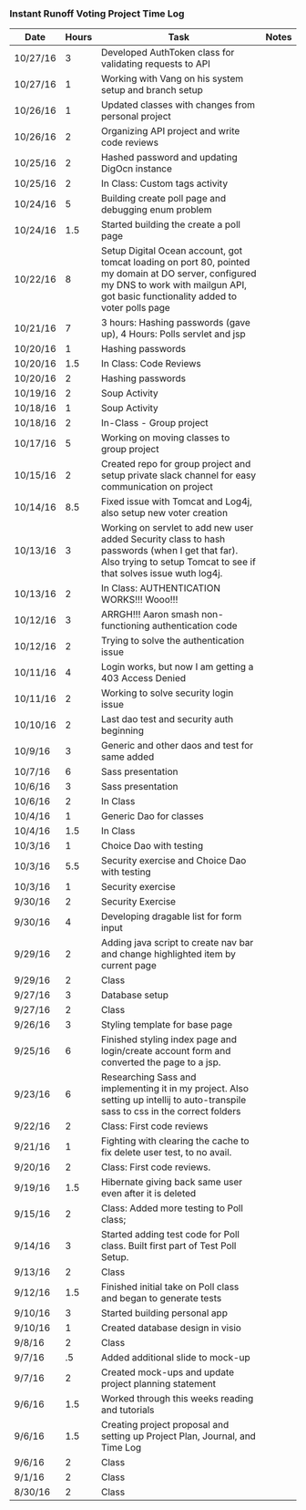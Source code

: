 ### Instant Runoff Voting Project Time Log

| Date | Hours | Task | Notes |
|------|------|-------|-------|
| 10/27/16 | 3 | Developed AuthToken class for validating requests to API | |
| 10/27/16 | 1 | Working with Vang on his system setup and branch setup | |
| 10/26/16 | 1 | Updated classes with changes from personal project | |
| 10/26/16 | 2 | Organizing API project and write code reviews | |
| 10/25/16 | 2 | Hashed password and updating DigOcn instance | |
| 10/25/16 | 2 | In Class: Custom tags activity | |
| 10/24/16 | 5 | Building create poll page and debugging enum problem | |
| 10/24/16 | 1.5 | Started building the create a poll page | ||
| 10/22/16 | 8 | Setup Digital Ocean account, got tomcat loading on port 80, pointed my domain at DO server, configured my DNS to work with mailgun API, got basic functionality added to voter polls page | |
| 10/21/16 | 7 | 3 hours: Hashing passwords (gave up), 4 Hours: Polls servlet and jsp | |
| 10/20/16 | 1 | Hashing passwords | |
| 10/20/16 | 1.5 | In Class: Code Reviews | |
| 10/20/16 | 2 | Hashing passwords | |
| 10/19/16 | 2 | Soup Activity | |
| 10/18/16 | 1 | Soup Activity | |
| 10/18/16 | 2 | In-Class - Group project | |
| 10/17/16 | 5 | Working on moving classes to group project | |
| 10/15/16 | 2 | Created repo for group project and setup private slack channel for easy communication on project | |
| 10/14/16 | 8.5 | Fixed issue with Tomcat and Log4j, also setup new voter creation | |
| 10/13/16 | 3 | Working on servlet to add new user added Security class to hash passwords (when I get that far). Also trying to setup Tomcat to see if that solves issue wuth log4j.
| 10/13/16 | 2 | In Class: AUTHENTICATION WORKS!!! Wooo!!! | |
| 10/12/16 | 3 | ARRGH!!! Aaron smash non-functioning authentication code | |
| 10/12/16 | 2 | Trying to solve the authentication issue | |
| 10/11/16 | 4 | Login works, but now I am getting a 403 Access Denied | |
| 10/11/16 | 2 | Working to solve security login issue | |
| 10/10/16 | 2 | Last dao test and security auth beginning | |
| 10/9/16 | 3 | Generic and other daos and test for same added | |
| 10/7/16 | 6 | Sass presentation | |
| 10/6/16 | 3 | Sass presentation | |
| 10/6/16 | 2 | In Class | |
| 10/4/16 | 1 | Generic Dao for classes | |
| 10/4/16 | 1.5 | In Class | |
| 10/3/16 | 1 | Choice Dao with testing | |
| 10/3/16 | 5.5 | Security exercise and Choice Dao with testing| |
| 10/3/16 | 1 | Security exercise | |
| 9/30/16 | 2 | Security Exercise | |
| 9/30/16 | 4 | Developing dragable list for form input | |
| 9/29/16 | 2 | Adding java script to create nav bar and change highlighted item by current page | |
| 9/29/16 | 2 | Class | |
| 9/27/16 | 3 | Database setup | |
| 9/27/16 | 2 | Class | |
| 9/26/16 | 3 | Styling template for base page | |
| 9/25/16 | 6 | Finished styling index page and login/create account form and converted the page to a jsp.
| 9/23/16 | 6 | Researching Sass and implementing it in my project. Also setting up intellij to auto-transpile sass to css in the correct folders ||
| 9/22/16 | 2 | Class: First code reviews | |
| 9/21/16 | 1 | Fighting with clearing the cache to fix delete user test, to no avail. | |
| 9/20/16 | 2 | Class: First code reviews. ||
| 9/19/16 | 1.5 | Hibernate giving back same user even after it is deleted ||
| 9/15/16 | 2 | Class: Added more testing to Poll class; | |
| 9/14/16 | 3 | Started adding test code for Poll class. Built first part of Test Poll Setup. |
| 9/13/16 | 2 | Class | |
| 9/12/16 | 1.5 | Finished initial take on Poll class and began to generate tests | |
| 9/10/16 | 3 | Started building personal app | |
| 9/10/16 | 1 | Created database design in visio | |
| 9/8/16 | 2 | Class | |
| 9/7/16 | .5 | Added additional slide to mock-up | |
| 9/7/16 | 2 | Created mock-ups and update project planning statement | |
| 9/6/16 | 1.5 | Worked through this weeks reading and tutorials | |
| 9/6/16 | 1.5 | Creating project proposal and setting up Project Plan, Journal, and Time Log | |
| 9/6/16 | 2 | Class | |
| 9/1/16 | 2 | Class | |
| 8/30/16 | 2 | Class | |
